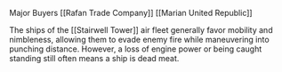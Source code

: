 Major Buyers
[[Rafan Trade Company]]
[[Marian United Republic]]

The ships of the [[Stairwell Tower]] air fleet generally favor mobility and nimbleness, allowing them to evade enemy fire while maneuvering into punching distance. However, a loss of engine power or being caught standing still often means a ship is dead meat.